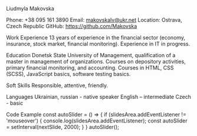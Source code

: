Liudmyla Makovska

Phone: +38 095 161 3890
Email: makovskalv@ukr.net
Location: Ostrava, Czech Republic
GitHub: https://github.com/Makovska

Work Experience
13 years of experience in the financial sector (economy, insurance, stock market, financial monitoring). Experience in IT in progress.

Education
Donetsk State University of Management, qualification of a master in management of organizations.
Courses on depository activities, primary financial monitoring, and accounting.
Courses in HTML, CSS (SCSS), JavaScript basics, software testing basics.

Soft Skills
Responsible, attentive, friendly.

Languages
Ukrainian, russian - native speaker
English – intermediate
Czech - basic

Code Example
const autoSlider = () => {
	if (slidesArea.addEventListener != 'mouseover') {
		console.log(slidesArea.addEventListener);
		const autoSlider = setInterval(nextSlide, 2000);
	}
}
autoSlider();
